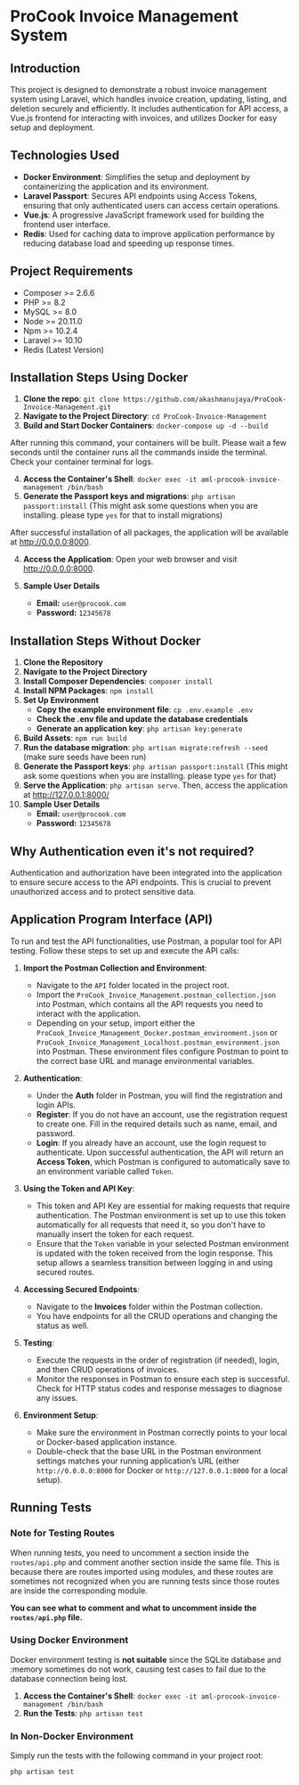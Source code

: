 
# ProCook Invoice Management System

## Introduction

This project is designed to demonstrate a robust invoice management system using Laravel, which handles invoice creation, updating, listing, and deletion securely and efficiently. It includes authentication for API access, a Vue.js frontend for interacting with invoices, and utilizes Docker for easy setup and deployment.

## Technologies Used

- **Docker Environment**: Simplifies the setup and deployment by containerizing the application and its environment.
- **Laravel Passport**: Secures API endpoints using Access Tokens, ensuring that only authenticated users can access certain operations.
- **Vue.js**: A progressive JavaScript framework used for building the frontend user interface.
- **Redis**: Used for caching data to improve application performance by reducing database load and speeding up response times.

## Project Requirements

- Composer >= 2.6.6
- PHP >= 8.2
- MySQL >= 8.0
- Node >= 20.11.0
- Npm >= 10.2.4
- Laravel >= 10.10
- Redis (Latest Version)

## Installation Steps Using Docker

1. **Clone the repo**: `git clone https://github.com/akashmanujaya/ProCook-Invoice-Management.git`
2. **Navigate to the Project Directory**: `cd ProCook-Invoice-Management`
3. **Build and Start Docker Containers**: `docker-compose up -d --build`

After running this command, your containers will be built. Please wait a few seconds until the container runs all the commands inside the terminal. Check your container terminal for logs.

4. **Access the Container's Shell**: `docker exec -it aml-procook-invoice-management /bin/bash`
5. **Generate the Passport keys and migrations**: `php artisan passport:install` (This might ask some questions when you are installing. please type `yes` for that to install migrations)

After successful installation of all packages, the application will be available at http://0.0.0.0:8000.

4. **Access the Application**: Open your web browser and visit http://0.0.0.0:8000.

5. **Sample User Details**
    - **Email:** `user@procook.com`
    - **Password:** `12345678`

## Installation Steps Without Docker

1. **Clone the Repository**
2. **Navigate to the Project Directory**
3. **Install Composer Dependencies**: `composer install`
4. **Install NPM Packages**: `npm install`
5. **Set Up Environment**
    - **Copy the example environment file**: `cp .env.example .env`
    - **Check the .env file and update the database credentials**
    - **Generate an application key**: `php artisan key:generate`
6. **Build Assets**: `npm run build`
7. **Run the database migration**: `php artisan migrate:refresh --seed` (make sure seeds have been run)
8. **Generate the Passport keys**: `php artisan passport:install` (This might ask some questions when you are installing. please type `yes` for that)
8. **Serve the Application**: `php artisan serve`. Then, access the application at http://127.0.0.1:8000/
9. **Sample User Details**
    - **Email:** `user@procook.com`
    - **Password:** `12345678`

## Why Authentication even it's not required?

Authentication and authorization have been integrated into the application to ensure secure access to the API endpoints. This is crucial to prevent unauthorized access and to protect sensitive data.

## Application Program Interface (API)

To run and test the API functionalities, use Postman, a popular tool for API testing. Follow these steps to set up and execute the API calls:

1. **Import the Postman Collection and Environment**:
    - Navigate to the `API` folder located in the project root.
    - Import the `ProCook_Invoice_Management.postman_collection.json` into Postman, which contains all the API requests you need to interact with the application.
    - Depending on your setup, import either the `ProCook_Invoice_Management_Docker.postman_environment.json` or `ProCook_Invoice_Management_Localhost.postman_environment.json` into Postman. These environment files configure Postman to point to the correct base URL and manage environmental variables.

2. **Authentication**:
    - Under the **Auth** folder in Postman, you will find the registration and login APIs.
    - **Register**: If you do not have an account, use the registration request to create one. Fill in the required details such as name, email, and password.
    - **Login**: If you already have an account, use the login request to authenticate. Upon successful authentication, the API will return an **Access Token**, which Postman is configured to automatically save to an environment variable called `Token`.

3. **Using the Token and API Key**:
    - This token and API Key are essential for making requests that require authentication. The Postman environment is set up to use this token automatically for all requests that need it, so you don't have to manually insert the token for each request.
    - Ensure that the `Token` variable in your selected Postman environment is updated with the token received from the login response. This setup allows a seamless transition between logging in and using secured routes.

4. **Accessing Secured Endpoints**:
    - Navigate to the **Invoices** folder within the Postman collection.
    - You have endpoints for all the CRUD operations and changing the status as well.

5. **Testing**:
    - Execute the requests in the order of registration (if needed), login, and then CRUD operations of invoices.
    - Monitor the responses in Postman to ensure each step is successful. Check for HTTP status codes and response messages to diagnose any issues.

6. **Environment Setup**:
    - Make sure the environment in Postman correctly points to your local or Docker-based application instance.
    - Double-check that the base URL in the Postman environment settings matches your running application’s URL (either `http://0.0.0.0:8000` for Docker or `http://127.0.0.1:8000` for a local setup).

## Running Tests

### Note for Testing Routes

When running tests, you need to uncomment a section inside the `routes/api.php` and comment another section inside the same file. This is because there are routes imported using modules, and these routes are sometimes not recognized when you are running tests since those routes are inside the corresponding module.

**You can see what to comment and what to uncomment inside the `routes/api.php` file.**

### Using Docker Environment

Docker environment testing is **not suitable** since the SQLite database and :memory sometimes do not work, causing test cases to fail due to the database connection being lost.

1. **Access the Container's Shell**: `docker exec -it aml-procook-invoice-management /bin/bash`
2. **Run the Tests**: `php artisan test`

### In Non-Docker Environment

Simply run the tests with the following command in your project root:

`php artisan test`
